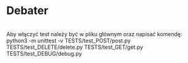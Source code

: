 # Debater
<br>
Aby włączyć test należy być w pliku głównym oraz napisać komendę:<br>
python3 -m unittest -v TESTS/test_POST/post.py TESTS/test_DELETE/delete.py TESTS/test_GET/get.py TESTS/test_DEBUG/debug.py

